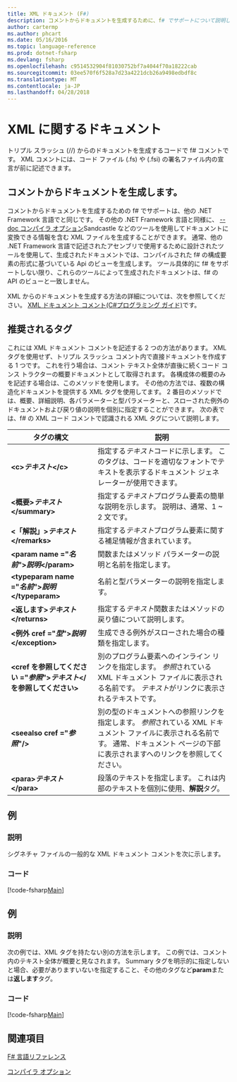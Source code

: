 ```yaml
---
title: XML ドキュメント (F#)
description: コメントからドキュメントを生成するために、f# でサポートについて説明します。
author: cartermp
ms.author: phcart
ms.date: 05/16/2016
ms.topic: language-reference
ms.prod: dotnet-fsharp
ms.devlang: fsharp
ms.openlocfilehash: c9514532904f81030752bf7a4044f70a18222cab
ms.sourcegitcommit: 03ee570f6f528a7d23a4221dcb26a9498edbdf8c
ms.translationtype: MT
ms.contentlocale: ja-JP
ms.lasthandoff: 04/28/2018
---
```

# <a name="xml-documentation"></a>XML に関するドキュメント

トリプル スラッシュ (//) からのドキュメントを生成するコードで f# コメントです。 XML コメントには、コード ファイル (.fs) や (.fsi) の署名ファイル内の宣言が前に記述できます。


## <a name="generating-documentation-from-comments"></a>コメントからドキュメントを生成します。
コメントからドキュメントを生成するための f# でサポートは、他の .NET Framework 言語でと同じです。 その他の .NET Framework 言語と同様に、 [--doc コンパイラ オプション](https://msdn.microsoft.com/library/434394ae-0d4a-459c-a684-bffede519a04)Sandcastle などのツールを使用してドキュメントに変換できる情報を含む XML ファイルを生成することができます。 通常、他の .NET Framework 言語で記述されたアセンブリで使用するために設計されたツールを使用して、生成されたドキュメントでは、コンパイルされた f# の構成要素の形式に基づいている Api のビューを生成します。 ツール具体的に f# をサポートしない限り、これらのツールによって生成されたドキュメントは、f# の API のビューと一致しません。

XML からのドキュメントを生成する方法の詳細については、次を参照してください。 [XML ドキュメント コメント&#40;C&#35;プログラミング ガイド&#41;](https://msdn.microsoft.com/library/b2s063f7)です。


## <a name="recommended-tags"></a>推奨されるタグ
これには XML ドキュメント コメントを記述する 2 つの方法があります。 XML タグを使用せず、トリプル スラッシュ コメント内で直接ドキュメントを作成する 1 つです。 これを行う場合は、コメント テキスト全体が直後に続くコード コンス トラクターの概要ドキュメントとして取得されます。 各構成体の概要のみを記述する場合は、このメソッドを使用します。 その他の方法では、複数の構造化ドキュメントを提供する XML タグを使用してます。 2 番目のメソッドでは、概要、詳細説明、各パラメーターと型パラメーターと、スローされた例外のドキュメントおよび戻り値の説明を個別に指定することができます。 次の表では、f# の XML コード コメントで認識される XML タグについて説明します。



|タグの構文|説明|
|----------|-----------|
|**&lt;c&gt;***テキスト***&lt;/c&gt;**|指定する*テキスト*コードに示します。 このタグは、コードを適切なフォントでテキストを表示するドキュメント ジェネレーターが使用できます。|
|**&lt;概要&gt;***テキスト***&lt;/summary&gt;**|指定する*テキスト*プログラム要素の簡単な説明を示します。 説明は、通常、1 ~ 2 文です。|
|**&lt;「解説」&gt;***テキスト***&lt;/remarks&gt;**|指定する*テキスト*プログラム要素に関する補足情報が含まれています。|
|**&lt;param name ="***名前***"&gt;***説明***&lt;/param&gt;**|関数またはメソッド パラメーターの説明と名前を指定します。|
|**&lt;typeparam name ="***名前***"&gt;***説明***&lt;/typeparam&gt;**|名前と型パラメーターの説明を指定します。|
|**&lt;返します&gt;***テキスト***&lt;/returns&gt;**|指定する*テキスト*関数またはメソッドの戻り値について説明します。|
|**&lt;例外 cref ="***型***"&gt;***説明***&lt;/exception&gt;**|生成できる例外がスローされた場合の種類を指定します。|
|**&lt;cref を参照してください ="***参照***"&gt;***テキスト***&lt;/を参照してください&gt;**|別のプログラム要素へのインライン リンクを指定します。 *参照*されている XML ドキュメント ファイルに表示される名前です。 *テキスト*がリンクに表示されるテキストです。|
|**&lt;seealso cref ="***参照***"/&gt;**|別の型のドキュメントへの参照リンクを指定します。 *参照*されている XML ドキュメント ファイルに表示される名前です。 通常、ドキュメント ページの下部に表示されますへのリンクを参照してください。|
|**&lt;para&gt;***テキスト***&lt;/para&gt;**|段落のテキストを指定します。 これは内部のテキストを個別に使用、**解説**タグ。|

## <a name="example"></a>例

### <a name="description"></a>説明
シグネチャ ファイルの一般的な XML ドキュメント コメントを次に示します。


### <a name="code"></a>コード
[!code-fsharp[Main](../../../samples/snippets/fsharp/lang-ref-2/snippet7101.fs)]
    
## <a name="example"></a>例

### <a name="description"></a>説明
次の例では、XML タグを持たない別の方法を示します。 この例では、コメント内のテキスト全体が概要と見なされます。 Summary タグを明示的に指定しないと場合、必要がありますいないを指定すること、その他のタグなど**param**または**返します**タグ。


### <a name="code"></a>コード
[!code-fsharp[Main](../../../samples/snippets/fsharp/lang-ref-2/snippet7102.fs)]
    
## <a name="see-also"></a>関連項目
[F# 言語リファレンス](index.md)

[コンパイラ オプション](compiler-options.md)
